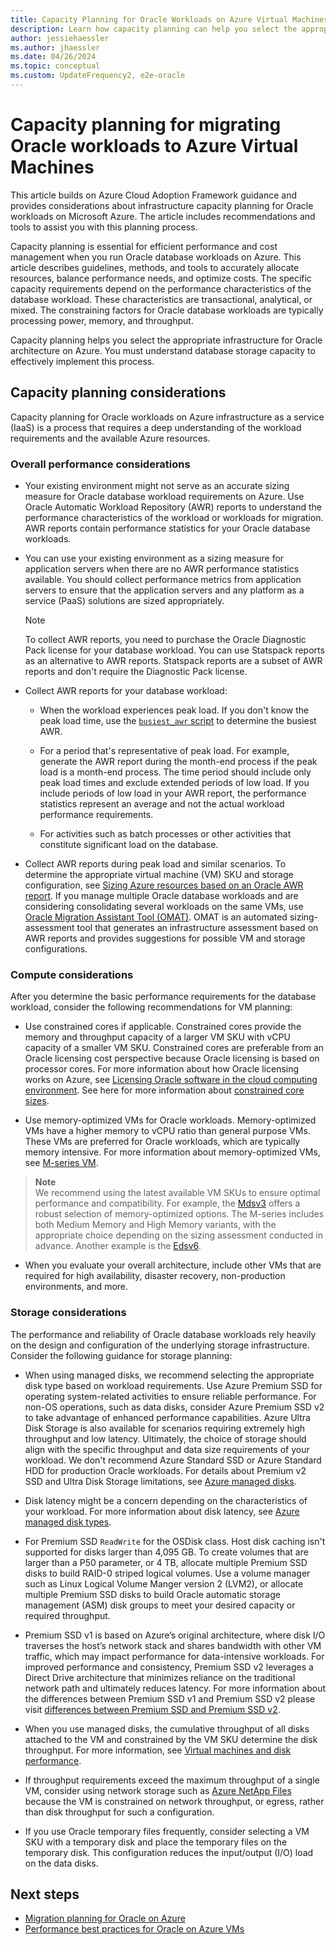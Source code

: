 ```yaml
---
title: Capacity Planning for Oracle Workloads on Azure Virtual Machines
description: Learn how capacity planning can help you select the appropriate infrastructure for Oracle workloads on Azure infrastructure as a service.
author: jessiehaessler
ms.author: jhaessler
ms.date: 04/26/2024
ms.topic: conceptual
ms.custom: UpdateFrequency2, e2e-oracle
---
```


# Capacity planning for migrating Oracle workloads to Azure Virtual Machines

This article builds on Azure Cloud Adoption Framework guidance and provides considerations about infrastructure capacity planning for Oracle workloads on Microsoft Azure. The article includes recommendations and tools to assist you with this planning process.

Capacity planning is essential for efficient performance and cost management when you run Oracle database workloads on Azure. This article describes guidelines, methods, and tools to accurately allocate resources, balance performance needs, and optimize costs. The specific capacity requirements depend on the performance characteristics of the database workload. These characteristics are transactional, analytical, or mixed. The constraining factors for Oracle database workloads are typically processing power, memory, and throughput.

Capacity planning helps you select the appropriate infrastructure for Oracle architecture on Azure. You must understand database storage capacity to effectively implement this process.

## Capacity planning considerations

Capacity planning for Oracle workloads on Azure infrastructure as a service (IaaS) is a process that requires a deep understanding of the workload requirements and the available Azure resources.

### Overall performance considerations

- Your existing environment might not serve as an accurate sizing measure for Oracle database workload requirements on Azure. Use Oracle Automatic Workload Repository (AWR) reports to understand the performance characteristics of the workload or workloads for migration. AWR reports contain performance statistics for your Oracle database workloads.

- You can use your existing environment as a sizing measure for application servers when there are no AWR performance statistics available. You should collect performance metrics from application servers to ensure that the application servers and any platform as a service (PaaS) solutions are sized appropriately.

  > [!NOTE]
  > To collect AWR reports, you need to purchase the Oracle Diagnostic Pack license for your database workload. You can use Statspack reports as an alternative to AWR reports. Statspack reports are a subset of AWR reports and don't require the Diagnostic Pack license.

- Collect AWR reports for your database workload:

  - When the workload experiences peak load. If you don't know the peak load time, use the [`busiest_awr` script](https://github.com/Azure/Oracle-Workloads-for-Azure/blob/main/az-oracle-sizing/busiest_awr.sql) to determine the busiest AWR.
  
  - For a period that's representative of peak load. For example, generate the AWR report during the month-end process if the peak load is a month-end process. The time period should include only peak load times and exclude extended periods of low load. If you include periods of low load in your AWR report, the performance statistics represent an average and not the actual workload performance requirements.
  
  - For activities such as batch processes or other activities that constitute significant load on the database.
  
- Collect AWR reports during peak load and similar scenarios. To determine the appropriate virtual machine (VM) SKU and storage configuration, see [Sizing Azure resources based on an Oracle AWR report](https://aka.ms/oracle/azure-iaas-sizing). If you manage multiple Oracle database workloads and are considering consolidating several workloads on the same VMs, use [Oracle Migration Assistant Tool (OMAT)](https://aka.ms/lza/oracle/omat). OMAT is an automated sizing-assessment tool that generates an infrastructure assessment based on AWR reports and provides suggestions for possible VM and storage configurations.

### Compute considerations

After you determine the basic performance requirements for the database workload, consider the following recommendations for VM planning:

- Use constrained cores if applicable. Constrained cores provide the memory and throughput capacity of a larger VM SKU with vCPU capacity of a smaller VM SKU. Constrained cores are preferable from an Oracle licensing cost perspective because Oracle licensing is based on processor cores. For more information about how Oracle licensing works on Azure, see [Licensing Oracle software in the cloud computing environment](https://www.oracle.com/us/corporate/pricing/cloud-licensing-070579.pdf). See here for more information about [constrained core sizes](/azure/virtual-machines/constrained-vcpu?tabs=family-E).

- Use memory-optimized VMs for Oracle workloads. Memory-optimized VMs have a higher memory to vCPU ratio than general purpose VMs. These VMs are preferred for Oracle workloads, which are typically memory intensive. For more information about memory-optimized VMs, see [M-series VM](/azure/virtual-machines/sizes/memory-optimized/m-family?tabs=mbsv3%2Cmsv3mm%2Cmsv3hm%2Cmsv2mm).

> **Note**  
> We recommend using the latest available VM SKUs to ensure optimal performance and compatibility. For example, the [Mdsv3](/azure/virtual-machines/sizes/memory-optimized/mdsv3-mm-series?tabs=sizebasic) offers a robust selection of memory-optimized options. The M-series includes both Medium Memory and High Memory variants, with the appropriate choice depending on the sizing assessment conducted in advance. Another example is the [Edsv6](/azure/virtual-machines/sizes/memory-optimized/edsv6-series?tabs=sizebasic).

- When you evaluate your overall architecture, include other VMs that are required for high availability, disaster recovery, non-production environments, and more.

### Storage considerations

The performance and reliability of Oracle database workloads rely heavily on the design and configuration of the underlying storage infrastructure. Consider the following guidance for storage planning:

- When using managed disks, we recommend selecting the appropriate disk type based on workload requirements. Use Azure Premium SSD for operating system-related activities to ensure reliable performance. For non-OS operations, such as data disks, consider Azure Premium SSD v2 to take advantage of enhanced performance capabilities. Azure Ultra Disk Storage is also available for scenarios requiring extremely high throughput and low latency. Ultimately, the choice of storage should align with the specific throughput and data size requirements of your workload. 
We don't recommend Azure Standard SSD or Azure Standard HDD for production Oracle workloads. For details about Premium v2 SSD and Ultra Disk Storage limitations, see [Azure managed disks](/azure/virtual-machines/disks-types).

- Disk latency might be a concern depending on the characteristics of your workload. For more information about disk latency, see [Azure managed disk types](/azure/virtual-machines/disks-types#disk-type-comparison).

- For Premium SSD `ReadWrite` for the OSDisk class. Host disk caching isn't supported for disks larger than 4,095 GB. To create volumes that are larger than a P50 parameter, or 4 TB, allocate multiple Premium SSD disks to build RAID-0 striped logical volumes. Use a volume manager such as Linux Logical Volume Manger version 2 (LVM2), or allocate multiple Premium SSD disks to build Oracle automatic storage management (ASM) disk groups to meet your desired capacity or required throughput.

- Premium SSD v1 is based on Azure’s original architecture, where disk I/O traverses the host’s network stack and shares bandwidth with other VM traffic, which may impact performance for data-intensive workloads. For improved performance and consistency, Premium SSD v2 leverages a Direct Drive architecture that minimizes reliance on the traditional network path and ultimately reduces latency. For more information about the differences between Premium SSD v1 and Premium SSD v2 please visit [differences between Premium SSD and Premium SSD v2](/azure/virtual-machines/disks-types#differences-between-premium-ssd-and-premium-ssd-v2).

- When you use managed disks, the cumulative throughput of all disks attached to the VM and constrained by the VM SKU determine the disk throughput. For more information, see [Virtual machines and disk performance](/azure/virtual-machines/disks-performance#disk-io-capping).

- If throughput requirements exceed the maximum throughput of a single VM, consider using network storage such as [Azure NetApp Files](/azure/azure-netapp-files/azure-netapp-files-introduction) because the VM is constrained on network throughput, or egress, rather than disk throughput for such a configuration.

- If you use Oracle temporary files frequently, consider selecting a VM SKU with a temporary disk and place the temporary files on the temporary disk. This configuration reduces the input/output (I/O) load on the data disks.

## Next steps

- [Migration planning for Oracle on Azure](./oracle-migration-planning.md)
- [Performance best practices for Oracle on Azure VMs](/azure/virtual-machines/workloads/oracle/oracle-performance-best-practice)
